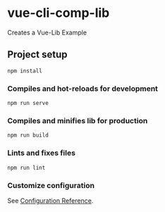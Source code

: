 # vue-cli-comp-lib
Creates a Vue-Lib Example

## Project setup
```
npm install
```

### Compiles and hot-reloads for development
```
npm run serve
```

### Compiles and minifies lib for production
```
npm run build
```

### Lints and fixes files
```
npm run lint
```

### Customize configuration
See [Configuration Reference](https://cli.vuejs.org/config/).
